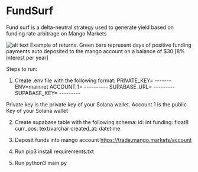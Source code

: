 # FundSurf

Fund surf is a delta-neutral strategy used to generate yield based on funding rate arbitrage on Mango Markets

![alt text](https://xvsiitlrwsnmkmyktqfu.supabase.co/storage/v1/object/sign/bukky/fundingsample.png?token=eyJhbGciOiJIUzI1NiIsInR5cCI6IkpXVCJ9.eyJ1cmwiOiJidWtreS9mdW5kaW5nc2FtcGxlLnBuZyIsImlhdCI6MTY1NTEyNTQ0MiwiZXhwIjoxOTcwNDg1NDQyfQ.DJBZJekZfgVibZFK0KxR9rxWnL4YVEnCnYAmXC5L3Xc)
Example of returns. Green bars represent days of positive funding payments auto deposited to the mango account on a balance of $30 [8% Interest per year]



Steps to run:

1) Create .env file with the following format:
PRIVATE_KEY= -------
ENV=mainnet
ACCOUNT_1= ----------
SUPABASE_URL= ---------
SUPABASE_KEY= ---------

Private key is the private key of your Solana wallet.
Account 1 is the public Key of your Solana wallet

2) Create supabase table with the following schema:
 id: int
 funding: float8
 curr_pos: text/varchar
 created_at: datetime
 
3)  Deposit funds into mango account https://trade.mango.markets/account
4)  Run pip3 install requirements.txt
5)  Run python3 main.py
